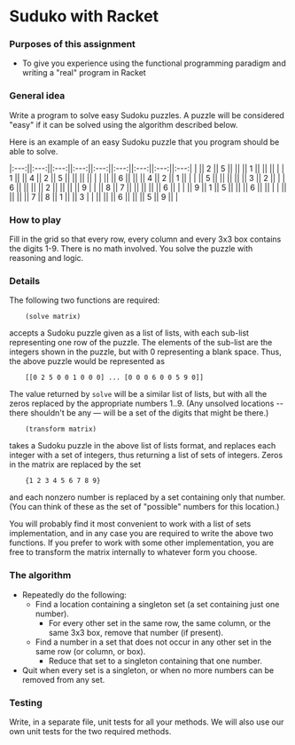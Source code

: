 # Suduko with Racket

### Purposes of this assignment
- To give you experience using the functional programming paradigm and writing a
"real" program in Racket

### General idea

Write a program to solve easy Sudoku puzzles. A puzzle will be considered "easy"
if it can be solved using the algorithm described below.

Here is an example of an easy Sudoku puzzle that you program should be able to
solve.

|:---:||:---:||:---:||:---:||:---:||:---:||:---:||:---:||:---:|
|     ||  2  ||  5  ||     ||     ||  1  ||     ||     ||     |
|  1  ||     ||  4  ||  2  ||  5  ||     ||     ||     ||     |
|     ||     ||  6  ||     ||     ||  4  ||  2  ||  1  ||     |
|     ||  5  ||     ||     ||     ||     ||  3  ||  2  ||     |
|  6  ||     ||     ||     ||  2  ||     ||     ||     ||  9  |
|     ||  8  ||  7  ||     ||     ||     ||     ||  6  ||     |
|     ||  9  ||  1  ||  5  ||     ||     ||  6  ||     ||     |
|     ||     ||     ||     ||  7  ||  8  ||  1  ||     ||  3  |
|     ||     ||     ||  6  ||     ||     ||  5  ||  9  ||     |

### How to play

Fill in the grid so that every row, every column and every 3x3 box contains the
digits 1-9. There is no math involved. You solve the puzzle with reasoning and
logic.

### Details

The following two functions are required:

		(solve matrix)

accepts a Sudoku puzzle given as a list of lists, with each sub-list
representing one row of the puzzle. The elements of the sub-list are the
integers shown in the puzzle, but with 0 representing a blank space. Thus, the
above puzzle would be represented as

		[[0 2 5 0 0 1 0 0 0] ... [0 0 0 6 0 0 5 9 0]]

The value returned by `solve` will be a similar list of lists, but with all the
zeros replaced by the appropriate numbers 1..9. (Any unsolved locations -- there
shouldn't be any — will be a set of the digits that might be there.)

		(transform matrix)

takes a Sudoku puzzle in the above list of lists format, and replaces each
integer with a set of integers, thus returning a list of sets of integers. Zeros
in the matrix are replaced by the set

		{1 2 3 4 5 6 7 8 9}

and each nonzero number is replaced by a set containing only that number. (You
can think of these as the set of "possible" numbers for this location.)

You will probably find it most convenient to work with a list of sets
implementation, and in any case you are required to write the above two
functions. If you prefer to work with some other implementation, you are free to
transform the matrix internally to whatever form you choose.


### The algorithm

- Repeatedly do the following:
	- Find a location containing a singleton set (a set containing just one
	number).
		- For every other set in the same row, the same column, or the same 3x3
		box, remove that number (if present).
	- Find a number in a set that does not occur in any other set in the same
	row (or column, or box).
		- Reduce that set to a singleton containing that one number.
- Quit when every set is a singleton, or when no more numbers can be removed
from any set.

### Testing

Write, in a separate file, unit tests for all your methods. We will also use our
own unit tests for the two required methods.
